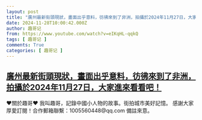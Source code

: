 ```yaml
---
layout: post
title: "廣州最新街頭現狀，畫面出乎意料，彷彿來到了非洲，拍攝於2024年11月27日，大家進來看看吧！"
date: 2024-11-28T10:00:42.000Z
author: 趣哥记
from: https://www.youtube.com/watch?v=eIKqHL-qqkQ
tags: [ 趣哥记 ]
comments: True
categories: [ 趣哥记 ]
---
```

<!--1732788042000-->
[廣州最新街頭現狀，畫面出乎意料，彷彿來到了非洲，拍攝於2024年11月27日，大家進來看看吧！](https://www.youtube.com/watch?v=eIKqHL-qqkQ)
------

<div>
♥關於趣哥♥  我叫趣哥，記錄中國小人物的故事。街拍城市美好記憶。  感謝大家厚愛訂閱！合作郵箱聯繫：1005560448@qq.com 備註來意。
</div>

